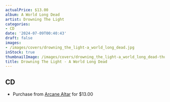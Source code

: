 ```yaml
---
actualPrice: $13.00
album: A World Long Dead
artist: Drowning The Light
categories:
- CD
date: '2024-07-09T00:40:43'
draft: false
images:
- /images/covers/drowning_the_light-a_world_long_dead.jpg
inStock: true
thumbnailImage: /images/covers/drowning_the_light-a_world_long_dead-thumb.jpg
title: Drowning The Light - A World Long Dead
---
```


## CD
* Purchase from [Arcane Altar](https://arcanealtar.bigcartel.com/product/drowning-the-light-a-world-long-dead-cd) for $13.00

